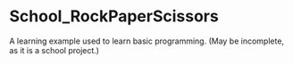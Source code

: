 # School_RockPaperScissors
A learning example used to learn basic programming. (May be incomplete, as it is a school project.)
